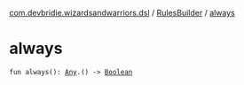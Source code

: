 [com.devbridie.wizardsandwarriors.dsl](../index.md) / [RulesBuilder](index.md) / [always](.)

# always

`fun always(): `[`Any`](https://kotlinlang.org/api/latest/jvm/stdlib/kotlin/-any/index.html)`.() -> `[`Boolean`](https://kotlinlang.org/api/latest/jvm/stdlib/kotlin/-boolean/index.html)